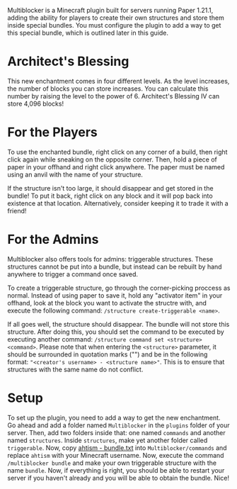 Multiblocker is a Minecraft plugin built for servers running Paper 1.21.1, adding the ability for players to create their own structures and store them inside special bundles. You must configure the plugin to add a way to get this special bundle, which is outlined later in this guide.

# Architect's Blessing
This new enchantment comes in four different levels. As the level increases, the number of blocks you can store increases. You can calculate this number by raising the level to the power of 6. Architect's Blessing IV can store 4,096 blocks!

# For the Players
To use the enchanted bundle, right click on any corner of a build, then right click again while sneaking on the opposite corner.
Then, hold a piece of paper in your offhand and right click anywhere. The paper must be named using an anvil with the name of your structure.

If the structure isn't too large, it should disappear and get stored in the bundle! To put it back, right click on any block and it will pop back into existence at that location.
Alternatively, consider keeping it to trade it with a friend!

# For the Admins
Multiblocker also offers tools for admins: triggerable structures. These structures cannot be put into a bundle, but instead can be rebuilt by hand anywhere to trigger a command once saved.

To create a triggerable structure, go through the corner-picking proccess as normal.
Instead of using paper to save it, hold any "activator item" in your offhand, look at the block you want to activate the structre with, and execute the following command:
`/structure create-triggerable <name>`.

If all goes well, the structure should disappear. The bundle will not store this structure. After doing this, you should set the command to be executed by executing another command:
`/structure command set <structure> <command>`.
Please note that when entering the `<structure>` parameter, it should be surrounded in quotation marks ("") and be in the following format: `"<creator's username> - <structure name>"`.
This is to ensure that structures with the same name do not conflict.

# Setup
To set up the plugin, you need to add a way to get the new enchantment. Go ahead and add a folder named `Multiblocker` in the `plugins` folder of your server. Then, add two folders inside that: one named `commands` and another named `structures`. Inside `structures`, make yet another folder called `triggerable`. Now, copy [ahtism - bundle.txt](https://github.com/user-attachments/files/17799297/ahtism.-.bundle.txt) into `Multiblocker/commands` and replace `ahtism` with your Minecraft username. Now, execute the command `/multiblocker bundle` and make your own triggerable structure with the name `bundle`. Now, if everything is right, you should be able to restart your server if you haven't already and you will be able to obtain the bundle. Nice!